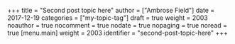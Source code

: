 +++
title = "Second post topic here"
author = ["Ambrose Field"]
date = 2017-12-19
categories = ["my-topic-tag"]
draft = true
weight = 2003
noauthor = true
nocomment = true
nodate = true
nopaging = true
noread = true
[menu.main]
  weight = 2003
  identifier = "second-post-topic-here"
+++
